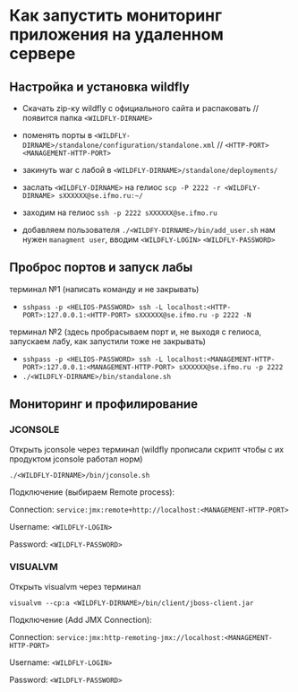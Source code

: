 # Как запустить мониторинг приложения на удаленном сервере

## Настройка и установка wildfly
- Скачать zip-ку wildfly с официального сайта и распаковать // появится папка ```<WILDFLY-DIRNAME>```

- поменять порты в ```<WILDFLY-DIRNAME>/standalone/configuration/standalone.xml``` //  ```<HTTP-PORT>``` ```<MANAGEMENT-HTTP-PORT>```

- закинуть war с лабой в ```<WILDFLY-DIRNAME>/standalone/deployments/```

- заслать ```<WILDFLY-DIRNAME>``` на гелиос
  ```scp -P 2222 -r <WILDFLY-DIRNAME> sXXXXXX@se.ifmo.ru:~/```

- заходим на гелиос
  ```ssh -p 2222 sXXXXXX@se.ifmo.ru ```
- добавляем пользователя ``` ./<WILDFY-DIRNAME>/bin/add_user.sh ``` нам нужен ```managment user```, вводим ```<WILDFLY-LOGIN>``` ```<WILDFLY-PASSWORD>```

## Проброс портов и запуск лабы
терминал №1 (написать команду и не закрывать)
- ```sshpass -p <HELIOS-PASSWORD> ssh -L localhost:<HTTP-PORT>:127.0.0.1:<HTTP-PORT> sXXXXXX@se.ifmo.ru -p 2222 -N```

терминал №2 (здесь пробрасываем порт и, не выходя с гелиоса, запускаем лабу, как запустили тоже не закрывать)
- ```sshpass -p <HELIOS-PASSWORD> ssh -L localhost:<MANAGEMENT-HTTP-PORT>:127.0.0.1:<MANAGEMENT-HTTP-PORT> sXXXXXX@se.ifmo.ru -p 2222```
- ```./<WILDFLY-DIRNAME>/bin/standalone.sh```

## Мониторинг и профилирование
### JCONSOLE

Открыть jconsole через терминал (wildfly прописали скрипт чтобы с их продуктом jconsole работал норм)


```./<WILDFLY-DIRNAME>/bin/jconsole.sh```

Подключение (выбираем Remote process):

Connection: ```service:jmx:remote+http://localhost:<MANAGEMENT-HTTP-PORT>```

Username: ```<WILDFLY-LOGIN>```

Password: ```<WILDFLY-PASSWORD>```

### VISUALVM
Открыть visualvm через терминал
  
```visualvm --cp:a <WILDFLY-DIRNAME>/bin/client/jboss-client.jar```

Подключение (Add JMX Connection):

Connection: ```service:jmx:http-remoting-jmx://localhost:<MANAGEMENT-HTTP-PORT>```

Username: ```<WILDFLY-LOGIN>```

Password: ```<WILDFLY-PASSWORD>```